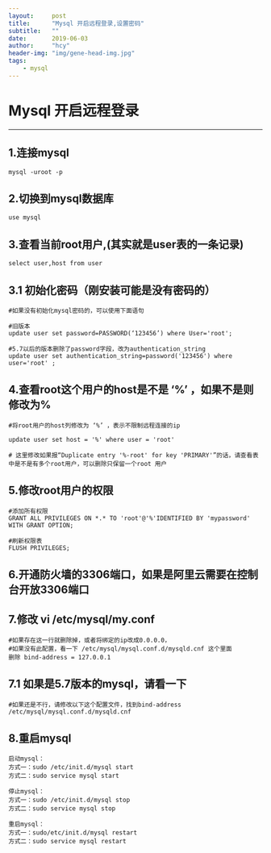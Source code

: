 ```yaml
---
layout:     post
title:      "Mysql 开启远程登录,设置密码"
subtitle:   ""
date:       2019-06-03
author:     "hcy"
header-img: "img/gene-head-img.jpg"
tags:
    - mysql
---
```



# Mysql 开启远程登录

***

## 1.连接mysql
	
	mysql -uroot -p
	
## 2.切换到mysql数据库
	
	use mysql
	
## 3.查看当前root用户,(其实就是user表的一条记录)

	select user,host from user
	
## 3.1 初始化密码（刚安装可能是没有密码的）
	#如果没有初始化mysql密码的，可以使用下面语句
	
	#旧版本
	update user set password=PASSWORD(‘123456’) where User='root';
	
	#5.7以后的版本删除了password字段，改为authentication_string
	update user set authentication_string=password('123456') where user='root' ;
	

## 4.查看root这个用户的host是不是 ‘%’ ，如果不是则修改为%
	
	
	#将root用户的host列修改为 ‘%’ ，表示不限制远程连接的ip
	
	update user set host = '%' where user = 'root'
	
	# 这里修改如果报“Duplicate entry '%-root' for key 'PRIMARY'”的话，请查看表中是不是有多个root用户，可以删除只保留一个root 用户
	
	
## 5.修改root用户的权限

	#添加所有权限
	GRANT ALL PRIVILEGES ON *.* TO 'root'@'%'IDENTIFIED BY 'mypassword' WITH GRANT OPTION;
	
	#刷新权限表
	FLUSH PRIVILEGES;
	
## 6.开通防火墙的3306端口，如果是阿里云需要在控制台开放3306端口

## 7.修改 vi /etc/mysql/my.conf
	#如果存在这一行就删除掉，或者将绑定的ip改成0.0.0.0，
	#如果没有此配置，看一下 /etc/mysql/mysql.conf.d/mysqld.cnf 这个里面
	删除 bind-address = 127.0.0.1
	
## 	7.1 如果是5.7版本的mysql，请看一下
	
	#如果还是不行，请修改以下这个配置文件，找到bind-address
	/etc/mysql/mysql.conf.d/mysqld.cnf
	
## 8.重启mysql

	启动mysql：
	方式一：sudo /etc/init.d/mysql start 
	方式二：sudo service mysql start

	停止mysql：
	方式一：sudo /etc/init.d/mysql stop 
	方式二：sudo service mysql stop

	重启mysql：
	方式一：sudo/etc/init.d/mysql restart
	方式二：sudo service mysql restart